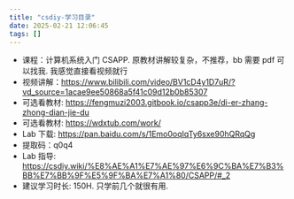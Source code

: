 ```yaml
---
title: "csdiy-学习目录"
date: 2025-02-21 12:06:45
tags: []
---
```

- 课程：计算机系统入门 CSAPP. 原教材讲解较复杂，不推荐，bb 需要 pdf 可以找我. 我感觉直接看视频就行
- 视频讲解：https://www.bilibili.com/video/BV1cD4y1D7uR/?vd_source=1acae9ee50868a5f41c09d12b0b85307
- 可选看教材: https://fengmuzi2003.gitbook.io/csapp3e/di-er-zhang-zhong-dian-jie-du
- 可选看教材: https://wdxtub.com/work/
- Lab 下载: https://pan.baidu.com/s/1Emo0oqIqTy6sxe90hQRqQg
- 提取码：q0q4
- Lab 指导: https://csdiy.wiki/%E8%AE%A1%E7%AE%97%E6%9C%BA%E7%B3%BB%E7%BB%9F%E5%9F%BA%E7%A1%80/CSAPP/#_2
- 建议学习时长: 150H. 只学前几个就很有用.

